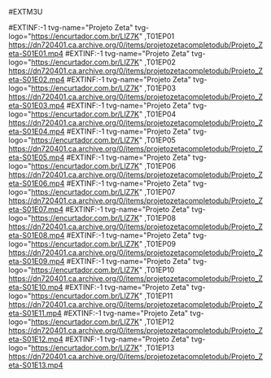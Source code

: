 #EXTM3U

#EXTINF:-1 tvg-name="Projeto Zeta" tvg-logo="https://encurtador.com.br/LlZ7K" ,T01EP01
https://dn720401.ca.archive.org/0/items/projetozetacompletodub/Projeto_Zeta-S01E01.mp4
#EXTINF:-1 tvg-name="Projeto Zeta" tvg-logo="https://encurtador.com.br/LlZ7K" ,T01EP02
https://dn720401.ca.archive.org/0/items/projetozetacompletodub/Projeto_Zeta-S01E02.mp4
#EXTINF:-1 tvg-name="Projeto Zeta" tvg-logo="https://encurtador.com.br/LlZ7K" ,T01EP03
https://dn720401.ca.archive.org/0/items/projetozetacompletodub/Projeto_Zeta-S01E03.mp4
#EXTINF:-1 tvg-name="Projeto Zeta" tvg-logo="https://encurtador.com.br/LlZ7K" ,T01EP04
https://dn720401.ca.archive.org/0/items/projetozetacompletodub/Projeto_Zeta-S01E04.mp4
#EXTINF:-1 tvg-name="Projeto Zeta" tvg-logo="https://encurtador.com.br/LlZ7K" ,T01EP05
https://dn720401.ca.archive.org/0/items/projetozetacompletodub/Projeto_Zeta-S01E05.mp4
#EXTINF:-1 tvg-name="Projeto Zeta" tvg-logo="https://encurtador.com.br/LlZ7K" ,T01EP06
https://dn720401.ca.archive.org/0/items/projetozetacompletodub/Projeto_Zeta-S01E06.mp4
#EXTINF:-1 tvg-name="Projeto Zeta" tvg-logo="https://encurtador.com.br/LlZ7K" ,T01EP07
https://dn720401.ca.archive.org/0/items/projetozetacompletodub/Projeto_Zeta-S01E07.mp4
#EXTINF:-1 tvg-name="Projeto Zeta" tvg-logo="https://encurtador.com.br/LlZ7K" ,T01EP08
https://dn720401.ca.archive.org/0/items/projetozetacompletodub/Projeto_Zeta-S01E08.mp4
#EXTINF:-1 tvg-name="Projeto Zeta" tvg-logo="https://encurtador.com.br/LlZ7K" ,T01EP09
https://dn720401.ca.archive.org/0/items/projetozetacompletodub/Projeto_Zeta-S01E09.mp4
#EXTINF:-1 tvg-name="Projeto Zeta" tvg-logo="https://encurtador.com.br/LlZ7K" ,T01EP10
https://dn720401.ca.archive.org/0/items/projetozetacompletodub/Projeto_Zeta-S01E10.mp4
#EXTINF:-1 tvg-name="Projeto Zeta" tvg-logo="https://encurtador.com.br/LlZ7K" ,T01EP11
https://dn720401.ca.archive.org/0/items/projetozetacompletodub/Projeto_Zeta-S01E11.mp4
#EXTINF:-1 tvg-name="Projeto Zeta" tvg-logo="https://encurtador.com.br/LlZ7K" ,T01EP12
https://dn720401.ca.archive.org/0/items/projetozetacompletodub/Projeto_Zeta-S01E12.mp4
#EXTINF:-1 tvg-name="Projeto Zeta" tvg-logo="https://encurtador.com.br/LlZ7K" ,T01EP13
https://dn720401.ca.archive.org/0/items/projetozetacompletodub/Projeto_Zeta-S01E13.mp4
